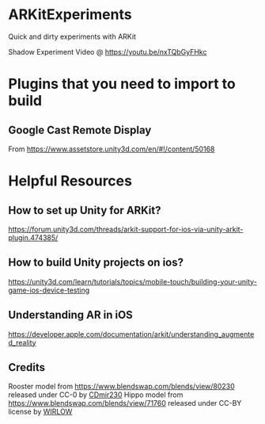 # ARKitExperiments
Quick and dirty experiments with ARKit

Shadow Experiment Video @ https://youtu.be/nxTQbGyFHkc

# Plugins that you need to import to build
## Google Cast Remote Display 
From https://www.assetstore.unity3d.com/en/#!/content/50168

# Helpful Resources
## How to set up Unity for ARKit?
https://forum.unity3d.com/threads/arkit-support-for-ios-via-unity-arkit-plugin.474385/

## How to build Unity projects on ios?
https://unity3d.com/learn/tutorials/topics/mobile-touch/building-your-unity-game-ios-device-testing

## Understanding AR in iOS
https://developer.apple.com/documentation/arkit/understanding_augmented_reality

## Credits
Rooster model from https://www.blendswap.com/blends/view/80230 released under CC-0 by [CDmir230](https://www.blendswap.com/user/CDmir230)
Hippo model from https://www.blendswap.com/blends/view/71760 released under CC-BY license by [WIRLOW](https://www.blendswap.com/user/WIRLOW)